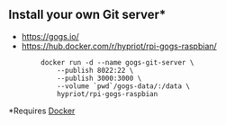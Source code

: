 ## Install your own Git server*
* https://gogs.io/
* https://hub.docker.com/r/hypriot/rpi-gogs-raspbian/
```
        docker run -d --name gogs-git-server \
            --publish 8022:22 \
            --publish 3000:3000 \
            --volume `pwd`/gogs-data/:/data \
            hypriot/rpi-gogs-raspbian
```
*Requires [Docker](./doc/install-docker.md)
